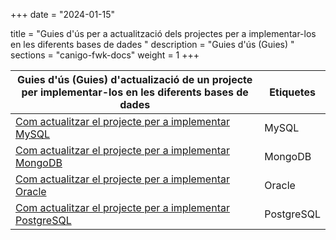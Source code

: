 +++
date        = "2024-01-15"

title       = "Guies d'ús per a actualització dels projectes per a implementar-los en les diferents bases de dades "
description = "Guies d'ús (Guies) "
sections    = "canigo-fwk-docs"
weight        = 1
+++

| Guies d'ús (Guies) d'actualizació de un projecte per implementar-los en les diferents bases de dades                                                                                                        | Etiquetes  |
|-------------------------------------------------------------------------------------------------------------------------------------------|------------|
| [Com actualitzar el projecte per a implementar MySQL](/content/guies/2023-01-15-Guia-actualizacio-del-projecte-per-a-implementar-MYSQL.md)          | MySQL      |
| [Com actualitzar el projecte per a implementar MongoDB](/content/guies/2023-01-15-Guia-actualizacio-del-projecte-per-a-implementar-MONGODB.md)      | MongoDB    |
| [Com actualitzar el projecte per a implementar Oracle](/content/guies/2023-01-15-Guia-actualizacio-del-projecte-per-a-implementar-ORACLE.md)        | Oracle     |
| [Com actualitzar el projecte per a implementar PostgreSQL](/content/guies/2023-01-15-Guia-actualizacio-del-projecte-per-a-implementar-POSTGRESQL.md) | PostgreSQL |


